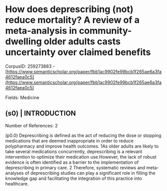 # How does deprescribing (not) reduce mortality? A review of a meta-analysis in community-dwelling older adults casts uncertainty over claimed benefits

CorpusID: 259273883 - [https://www.semanticscholar.org/paper/fbb1ac9902fe99bcb1f265ae6a3fa4612faea0c5](https://www.semanticscholar.org/paper/fbb1ac9902fe99bcb1f265ae6a3fa4612faea0c5)

Fields: Medicine

## (s0) | INTRODUCTION
Number of References: 2

(p0.0) Deprescribing is defined as the act of reducing the dose or stopping medications that are deemed inappropriate in order to reduce polypharmacy and improve health outcomes. 1As older adults are likely to take several medications concurrently, deprescribing is a relevant intervention to optimize their medication use.However, the lack of robust evidence is often identified as a barrier to the implementation of deprescribing in primary care. 2 Therefore, systematic reviews and meta-analyses of deprescribing studies can play a significant role in filling the knowledge gap and facilitating the integration of this practice into healthcare.
